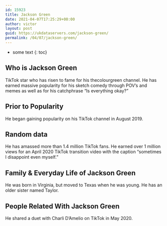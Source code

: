 ```yaml
---
id: 15923
title: Jackson Green
date: 2021-04-07T17:25:29+00:00
author: victor
layout: post
guid: https://ukdataservers.com/jackson-green/
permalink: /04/07/jackson-green/
---
```


* some text
{: toc}


## Who is Jackson Green



TikTok star who has risen to fame for his thecolourgreen channel. He has earned massive popularity for his sketch comedy through POV&#8217;s and memes as well as for his catchphrase &#8220;Is everything okay?&#8221; 

                
                
                
## Prior to Popularity



He began gaining popularity on his TikTok channel in August 2019.

                
                
                
## Random data



He has amassed more than 1.4 million TikTok fans. He earned over 1 million views for an April 2020 TikTok transition video with the caption &#8220;sometimes I disappoint even myself.&#8221; 

                
                
                
## Family & Everyday Life of Jackson Green



He was born in Virginia, but moved to Texas when he was young. He has an older sister named Taylor.

                
                
                
## People Related With Jackson Green



He shared a duet with Charli D&#8217;Amelio on TikTok in May 2020.

                
              
            
          
          
          